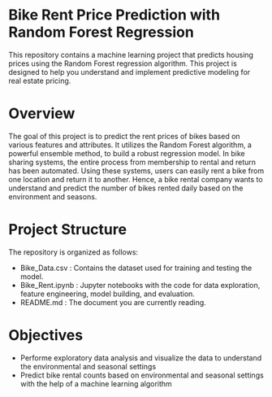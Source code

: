 # Bike Rent Price Prediction with Random Forest Regression
This repository contains a machine learning project that predicts housing prices using the Random Forest regression algorithm. This project is designed to help you understand and implement predictive modeling for real estate pricing.
# Overview
The goal of this project is to predict the rent prices of bikes based on various features and attributes. It utilizes the Random Forest algorithm, a powerful ensemble method, to build a robust regression model. In bike sharing systems, the entire process from membership to rental and return has been automated. Using these systems, users can easily rent a bike from one location and return it to another. Hence, a bike rental company wants to understand and predict the number of bikes rented daily based on the environment and seasons.
# Project Structure
The repository is organized as follows:  
   * Bike_Data.csv : Contains the dataset used for training and testing the model.
   * Bike_Rent.ipynb : Jupyter notebooks with the code for data exploration, feature engineering, model building, and evaluation.
   * README.md : The document you are currently reading.
# Objectives  
  * Performe exploratory data analysis and visualize the data to understand the environmental and seasonal settings
  * Predict bike rental counts based on environmental and seasonal settings with the help of a machine learning algorithm
